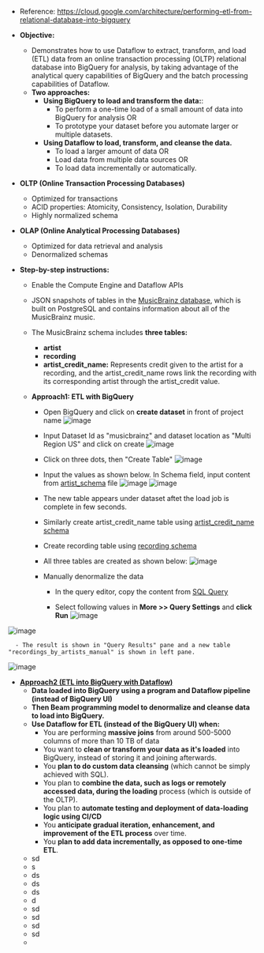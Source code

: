 - Reference: https://cloud.google.com/architecture/performing-etl-from-relational-database-into-bigquery

- **Objective:**
  - Demonstrates how to use Dataflow to extract, transform, and load (ETL) data from an online transaction processing (OLTP) relational database into BigQuery for analysis, by taking advantage of the analytical query capabilities of BigQuery and the batch processing capabilities of Dataflow.
  - **Two approaches:**
    - **Using BigQuery to load and transform the data:**:
      - To perform a one-time load of a small amount of data into BigQuery for analysis  OR
      - To prototype your dataset before you automate larger or multiple datasets.
    - **Using Dataflow to load, transform, and cleanse the data.**
      - To load a larger amount of data   OR
      - Load data from multiple data sources  OR
      - To load data incrementally or automatically.  

- **OLTP (Online Transaction Processing Databases)**
  - Optimized for transactions
  - ACID properties: Atomicity, Consistency, Isolation, Durability
  - Highly normalized schema

- **OLAP (Online Analytical Processing Databases)**
  - Optimized for data retrieval and analysis
  - Denormalized schemas 

- **Step-by-step instructions:**
  - Enable the Compute Engine and Dataflow APIs

  - JSON snapshots of tables in the [MusicBrainz database](https://musicbrainz.org/doc/MusicBrainz_Database), which is built on PostgreSQL and contains information about all of the MusicBrainz music.
  - The MusicBrainz schema includes **three tables:**
    - **artist**
    - **recording**
    - **artist_credit_name:** Represents credit given to the artist for a recording, and the artist_credit_name rows link the recording with its corresponding artist through the artist_credit value.

  - **Approach1: ETL with BigQuery**
    - Open BigQuery and click on **create dataset** in front of project name
![image](https://github.com/Ajit1279/GCP_Learning/assets/81754034/908da028-ea4b-4be6-9d46-0bd9edd8804c)

    - Input Dataset Id as "musicbrainz" and dataset location as "Multi Region US" and click on create
![image](https://github.com/Ajit1279/GCP_Learning/assets/81754034/f9ca3b3f-db3c-4c4d-bb40-860100d557a1)

    - Click on three dots, then "Create Table"
![image](https://github.com/Ajit1279/GCP_Learning/assets/81754034/ccc85ba1-b54d-466f-92c7-27aa63eb86fe)

    - Input the values as shown below. In Schema field, input content from [artist_schema](https://github.com/Ajit1279/GCP_Learning/blob/main/20240316_BigDataAnalytics/20240318_ETL_intoBigquery_usingDataFlow/artist_schema.json) file
![image](https://github.com/Ajit1279/GCP_Learning/assets/81754034/7961d1dd-48c8-48f9-ba7c-e7cc6b43db0c)
![image](https://github.com/Ajit1279/GCP_Learning/assets/81754034/cf7d4807-677e-4b84-8514-303510275b75)

    - The new table appears under dataset aftet the load job is complete in few seconds. 
    - Similarly create artist_credit_name table using [artist_credit_name schema](https://github.com/Ajit1279/GCP_Learning/blob/main/20240316_BigDataAnalytics/20240318_ETL_intoBigquery_usingDataFlow/artist_credit_name_schema.json)
    - Create recording table using [recording schema](https://github.com/Ajit1279/GCP_Learning/blob/main/20240316_BigDataAnalytics/20240318_ETL_intoBigquery_usingDataFlow/recording_schema.json)
    - All three tables are created as shown below:
![image](https://github.com/Ajit1279/GCP_Learning/assets/81754034/389c2b41-77b1-4e2c-ae98-b115f6453d3e)

    - Manually denormalize the data
      - In the query editor, copy the content from [SQL Query](https://github.com/Ajit1279/GCP_Learning/blob/main/20240316_BigDataAnalytics/20240318_ETL_intoBigquery_usingDataFlow/SQLQuery.sql) 

      - Select following values in **More >> Query Settings**  and **click Run**
![image](https://github.com/Ajit1279/GCP_Learning/assets/81754034/1b89ede0-583d-4456-b72e-ad2e302bdc0f)

![image](https://github.com/Ajit1279/GCP_Learning/assets/81754034/8a0f1165-abf5-4659-b927-c03b4f40641c)

 
      - The result is shown in "Query Results" pane and a new table "recordings_by_artists_manual" is shown in left pane.
![image](https://github.com/Ajit1279/GCP_Learning/assets/81754034/bae38b71-fd3f-40e1-b894-422e36613a7d)

  - [**Approach2 (ETL into BigQuery with Dataflow)**](https://cloud.google.com/architecture/performing-etl-from-relational-database-into-bigquery#approach_2_etl_into_bigquery_with_cloud_dataflow)
    - **Data loaded into BigQuery using a program and Dataflow pipeline (instead of BigQuery UI)**
    - **Then Beam programming model to denormalize and cleanse data to load into BigQuery.**
    - **Use Dataflow for ETL (instead of the BigQuery UI) when:**
      - You are performing **massive joins** from around 500-5000 columns of more than 10 TB of data
      - You want to **clean or transform your data as it's loaded** into BigQuery, instead of storing it and joining afterwards.
      - You **plan to do custom data cleansing** (which cannot be simply achieved with SQL).
      - You plan to **combine the data, such as logs or remotely accessed data, during the loading** process (which is outside of the OLTP).
      - You plan to **automate testing and deployment of data-loading logic using CI/CD**
      - You **anticipate gradual iteration, enhancement, and improvement of the ETL process** over time.
      - You **plan to add data incrementally, as opposed to one-time ETL**.
    - sd
    - s
    - ds
    - ds
    - ds
    - d
    - sd
    - sd
    - sd
    - sd
    -  
